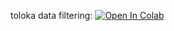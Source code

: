 toloka data filtering: [![Open In Colab](https://colab.research.google.com/assets/colab-badge.svg)](https://colab.research.google.com/github/shitkov/toloka_filtering/blob/main/toloka_filtering.ipynb)</br>
